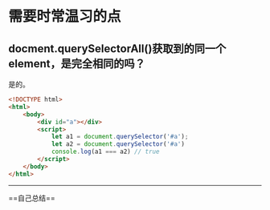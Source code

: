 # 需要时常温习的点

## docment.querySelectorAll()获取到的同一个element，是完全相同的吗？

是的。

```html
<!DOCTYPE html>
<html>
    <body>
        <div id="a"></div>
        <script>
            let a1 = document.querySelector('#a');
            let a2 = document.querySelector('#a')
            console.log(a1 === a2) // true
        </script>
    </body>
</html>
```

---

==自己总结==
